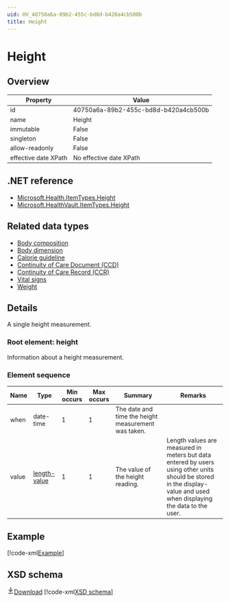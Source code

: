 ```yaml
---
uid: HV_40750a6a-89b2-455c-bd8d-b420a4cb500b
title: Height
---
```


# Height

## Overview

Property|Value
---|---
id|40750a6a-89b2-455c-bd8d-b420a4cb500b
name|Height
immutable|False
singleton|False
allow-readonly|False
effective date XPath|No effective date XPath

## .NET reference
- [Microsoft.Health.ItemTypes.Height](https://docs.microsoft.com/dotnet/api/microsoft.health.itemtypes.height)
- [Microsoft.HealthVault.ItemTypes.Height](https://docs.microsoft.com/dotnet/api/microsoft.healthvault.itemtypes.height)

## Related data types

- [Body composition](xref:HV_18adc276-5144-4e7e-bf6c-e56d8250adf8)
- [Body dimension](xref:HV_dd710b31-2b6f-45bd-9552-253562b9a7c1)
- [Calorie guideline](xref:HV_d3170d30-a41b-4bde-a116-87698c8a001a)
- [Continuity of Care Document (CCD)](xref:HV_9c48a2b8-952c-4f5a-935d-f3292326bf54)
- [Continuity of Care Record (CCR)](xref:HV_1e1ccbfc-a55d-4d91-8940-fa2fbf73c195)
- [Vital signs](xref:HV_73822612-C15F-4B49-9E65-6AF369E55C65)
- [Weight](xref:HV_3d34d87e-7fc1-4153-800f-f56592cb0d17)

## Details
A single height measurement.

<a name='height'></a>

### Root element: height

Information about a height measurement.

### Element sequence

Name|Type|Min occurs|Max occurs|Summary|Remarks
---|---|---|---|---|---
when|date-time|1|1|The date and time the height measurement was taken.|
value|[length-value](xref:HV_3e730686-781f-4616-aa0d-817bba8eb141#length-value)|1|1|The value of the height reading.|Length values are measured in meters but data entered by users using other units should be stored in the display-value and used when displaying the data to the user.

## Example
[!code-xml[Example](sample-xml/40750a6a-89b2-455c-bd8d-b420a4cb500b.xml)]

## XSD schema
[![Download](/healthvault/images/download.png)Download](xsd/height.xsd)
[!code-xml[XSD schema](xsd/height.xsd)]
